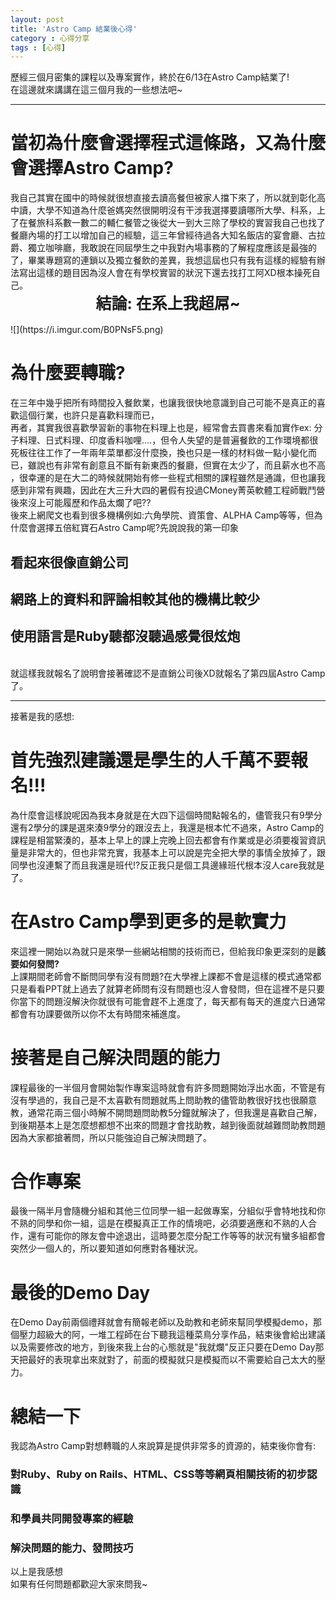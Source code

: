 ```yaml
---
layout: post
title: 'Astro Camp 結業後心得'
category : 心得分享
tags : [心得]
---
```


<div class="article">
  歷經三個月密集的課程以及專案實作，終於在6/13在Astro Camp結業了!<br>
  在這邊就來講講在這三個月我的一些想法吧~
</div>

---

<h1>當初為什麼會選擇程式這條路，又為什麼會選擇Astro Camp?</h1>

<div class="article">
  我自己其實在國中的時候就很想直接去讀高餐但被家人擋下來了，所以就到彰化高中讀，大學不知道為什麼爸媽突然很開明沒有干涉我選擇要讀哪所大學、科系，上了在餐旅科系數一數二的輔仁餐管之後從大一到大三除了學校的實習我自己也找了餐廳內場的打工以增加自己的經驗，這三年曾經待過各大知名飯店的宴會廳、古拉爵、獨立咖啡廳，我敢說在同屆學生之中我對內場事務的了解程度應該是最強的了，畢業專題寫的連鎖以及獨立餐飲的差異，我想這屆也只有我有這樣的經驗有辦法寫出這樣的題目因為沒人會在有學校實習的狀況下還去找打工阿XD根本操死自己。
  <br>
  <strong style="font-size:25px; text-align: center; display: block;">結論: 在系上我超屌~</strong>
  </div>
  <br>
  ![](https://i.imgur.com/B0PNsF5.png)
  <br>
  <h1>為什麼要轉職?</h1>
  <div class="article">
  在三年中幾乎把所有時間投入餐飲業，也讓我很快地意識到自己可能不是真正的喜歡這個行業，也許只是喜歡料理而已，<br>
  再者，其實我很喜歡學習新的事物在料理上也是，經常會去買書來看加實作ex: 分子料理、日式料理、印度香料咖哩....，但令人失望的是普遍餐飲的工作環境都很死板往往工作了一年兩年菜單都沒什麼換，換也只是一樣的材料做一點小變化而已，雖說也有非常有創意且不斷有新東西的餐廳，但實在太少了，而且薪水也不高<br>
  ，很幸運的是在大二的時候就開始有修一些程式相關的課程雖然是通識，但也讓我感到非常有興趣，因此在大三升大四的暑假有投過CMoney菁英軟體工程師戰鬥營後來沒上可能履歷和作品太爛了吧??
</div>
<img src="https://miro.medium.com/max/963/0*uVa3uE0ZpQhQ6HVi.jpg" alt="">

<div class="article">
  後來上網爬文也看到很多機構例如:六角學院、資策會、ALPHA Camp等等，但為什麼會選擇五倍紅寶石Astro Camp呢?先說說我的第一印象
  <h2>看起來很像直銷公司</h2>
  <h2>網路上的資料和評論相較其他的機構比較少</h2>
  <h2>使用語言是Ruby聽都沒聽過感覺很炫炮</h2>
  <br>
  就這樣我就報名了說明會接著確認不是直銷公司後XD就報名了第四屆Astro Camp了。
</div>

---
<div class="article">
  接著是我的感想:
</div>
<h1>首先強烈建議還是學生的人千萬不要報名!!!</h1>
<div class="article">
  為什麼會這樣說呢因為我本身就是在大四下這個時間點報名的，儘管我只有9學分還有2學分的課是選來湊9學分的跟沒去上，我還是根本忙不過來，Astro Camp的課程是相當緊湊的，基本上早上的課上完晚上回去都會有作業或是必須要複習資訊量是非常大的，但也非常充實，我基本上可以說是完全把大學的事情全放掉了，跟同學也沒連繫了而且我還是班代!?反正我只是個工具邊緣班代根本沒人care我就是了。
</div>

<h1>在Astro Camp學到更多的是軟實力</h1>
<div class="article">
  來這裡一開始以為就只是來學一些網站相關的技術而已，但給我印象更深刻的是<strong>該要如何發問?</strong>
  <br>
  上課期間老師會不斷問同學有沒有問題?在大學裡上課都不會是這樣的模式通常都只是看看PPT就上過去了就算老師問有沒有問題也沒人會發問，但在這裡不是只要你當下的問題沒解決你就很有可能會趕不上進度了，每天都有每天的進度六日通常都會有功課要做所以你不太有時間來補進度。
</div>

<h1>
  接著是自己解決問題的能力
</h1>
<div class="article">
  課程最後的一半個月會開始製作專案這時就會有許多問題開始浮出水面，不管是有沒有學過的，我自己是不太喜歡有問題就馬上問助教的儘管助教很好找也很願意教，通常花兩三個小時解不開問題問助教5分鐘就解決了，但我還是喜歡自己解，到後期基本上是怎麼想都想不出來的問題才會找助教，越到後面就越難問助教問題因為大家都搶著問，所以只能強迫自己解決問題了。
</div>

<h1>
  合作專案
</h1>
<div class="article">
  最後一隔半月會隨機分組和其他三位同學一組一起做專案，分組似乎會特地找和你不熟的同學和你一組，這是在模擬真正工作的情境吧，必須要適應和不熟的人合作，還有可能你的隊友會中途退出，這時要怎麼分配工作等等的狀況有蠻多組都會突然少一個人的，所以要知道如何應對各種狀況。
</div>

<h1>
  最後的Demo Day
</h1>
<div class="article">
  在Demo Day前兩個禮拜就會有簡報老師以及助教和老師來幫同學模擬demo，那個壓力超級大的阿，一堆工程師在台下聽我這種菜鳥分享作品，結束後會給出建議以及需要修改的地方，到後來我上台的心態就是"我就爛"反正只要在Demo Day那天把最好的表現拿出來就對了，前面的模擬就只是模擬而以不需要給自己太大的壓力。
</div>

<h1>
  總結一下
</h1>
<div class="article">
  我認為Astro Camp對想轉職的人來說算是提供非常多的資源的，結束後你會有:
</div>
<h3>對Ruby、Ruby on Rails、HTML、CSS等等網頁相關技術的初步認識</h3>
<h3>和學員共同開發專案的經驗</h3>
<h3>解決問題的能力、發問技巧</h3>
<div class="article">
  以上是我感想
  <br>
  如果有任何問題都歡迎大家來問我~
</div>
 